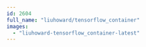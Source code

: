 ```yaml
---
id: 2604
full_name: "liuhoward/tensorflow_container"
images: 
  - "liuhoward-tensorflow_container-latest"
---
```

